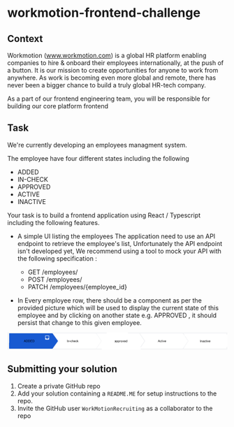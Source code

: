 # workmotion-frontend-challenge

## Context
Workmotion (www.workmotion.com) is a global HR platform enabling companies to hire & onboard their employees internationally, at the push of a button. It is our mission to create opportunities for anyone to work from anywhere. As work is becoming even more global and remote, there has never been a bigger chance to build a truly global HR-tech company.

As a part of our frontend engineering team, you will be responsible for building our core platform frontend 

## Task

We're currently developing an employees managment system.

The employee have four different states including the following
- ADDED
- IN-CHECK
- APPROVED
- ACTIVE
- INACTIVE

Your task is to build a frontend application using React / Typescript including the following features.

- A simple UI listing the employees 
  The application need to use an API endpoint to retrieve the employee's list, Unfortunately the API endpoint isn't developed yet, We recommend using a tool to mock your API with the following specification :
  - GET /employees/
  - POST /employees/
  - PATCH /employees/{employee_id}
 
- In Every employee row, there should be a component as per the provided picture which will be used to display the current state of this employee and by clicking on another state e.g. APPROVED , it should persist that change to this given employee.

![Employee's states](./states.png)

## Submitting your solution

1. Create a private GitHub repo
2. Add your solution containing a `README.ME` for setup instructions to the repo.
3. Invite the GitHub user `WorkMotionRecruiting` as a collaborator to the repo 
